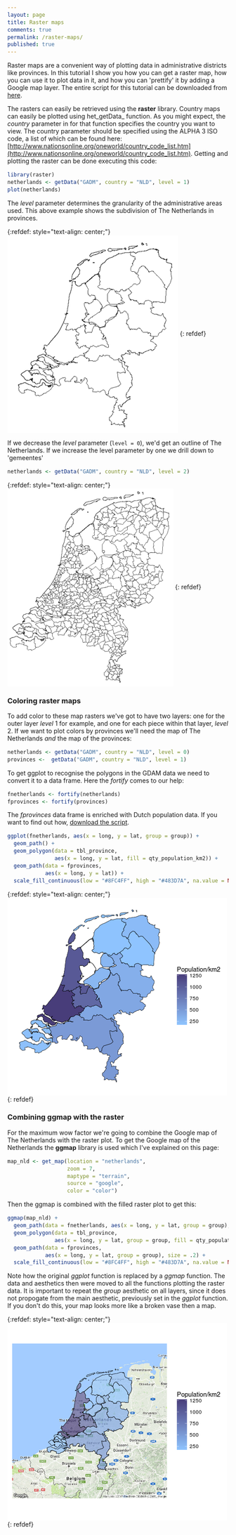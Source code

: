 ```yaml
---
layout: page
title: Raster maps
comments: true
permalink: /raster-maps/
published: true
---
```


Raster maps are a convenient way of plotting data in administrative districts like provinces. In this tutorial I show you how you can get a raster map, how you can use it to plot data in it, and how you can 'prettify' it by adding a Google map layer. The entire script for this tutorial can be downloaded from [here](https://raw.githubusercontent.com/mark-me/mark-me.github.io/master/_pages/snippets-and-tips/graphs/raster-maps.R). 

The rasters can easily be retrieved using the **raster** library. Country maps can easily be plotted using het_getData_ function. As you might expect, the _country_ parameter in for that function specifies the country you want to view. The country parameter should be specified using the ALPHA 3 ISO code, a list of which can be found here: [http://www.nationsonline.org/oneworld/country_code_list.htm](http://www.nationsonline.org/oneworld/country_code_list.htm). Getting and plotting the raster can be done executing this code:
```r
library(raster)
netherlands <- getData("GADM", country = "NLD", level = 1) 
plot(netherlands)
```
The _level_ parameter determines the granularity of the administrative areas used. This above example shows the subdivision of The Netherlands in provinces. 

{:refdef: style="text-align: center;"}
<img src="/_pages/snippets-and-tips/graphs/map-raster-1.png" alt="" align="center"/>
{: refdef}

If we decrease the _level_ parameter (```level = 0```), we'd get an outline of The Netherlands. If we increase the level parameter by one we drill down to 'gemeentes'
```r
netherlands <- getData("GADM", country = "NLD", level = 2)
```

{:refdef: style="text-align: center;"}
<img src="/_pages/snippets-and-tips/graphs/map-raster-2.png" alt="" align="center"/>
{: refdef}

### Coloring raster maps

To add color to these map rasters we've got to have two layers: one for the outer layer _level_ 1 for example, and one for each piece within that layer, _level_ 2. If we want to plot colors by provinces we'll need the map of The Netherlands _and_ the map of the provinces:
```r
netherlands <- getData("GADM", country = "NLD", level = 0)
provinces <-  getData("GADM", country = "NLD", level = 1)
```
To get ggplot to recognise the polygons in the GDAM data we need to convert it to a data frame. Here the _fortify_ comes to our help:
```r
fnetherlands <- fortify(netherlands)
fprovinces <- fortify(provinces)
```
The _fprovinces_ data frame is enriched with Dutch population data. If you want to find out how, [download the script](https://raw.githubusercontent.com/mark-me/mark-me.github.io/master/_pages/snippets-and-tips/graphs/raster-maps.R).
```r
ggplot(fnetherlands, aes(x = long, y = lat, group = group)) + 
  geom_path() +
  geom_polygon(data = tbl_province, 
               aes(x = long, y = lat, fill = qty_population_km2)) +
  geom_path(data = fprovinces, 
            aes(x = long, y = lat)) + 
  scale_fill_continuous(low = "#8FC4FF", high = "#483D7A", na.value = NA)
```
{:refdef: style="text-align: center;"}
<img src="/_pages/snippets-and-tips/graphs/map-raster-filled.png" alt="Filled raster map" align="center"/>
{: refdef}

### Combining ggmap with the raster

For the maximum wow factor we're going to combine the Google map of The Netherlands with the raster plot. To get the Google map of the Netherlands the **ggmap** library is used which I've explained on this page:
```r
map_nld <- get_map(location = "netherlands", 
                   zoom = 7, 
                   maptype = "terrain", 
                   source = "google", 
                   color = "color")
```                   
Then the ggmap is combined with the filled raster plot to get this:
```r
ggmap(map_nld) + 
  geom_path(data = fnetherlands, aes(x = long, y = lat, group = group), alpha = 0) +
  geom_polygon(data = tbl_province, 
               aes(x = long, y = lat, group = group, fill = qty_population_km2), alpha = 0.7) +
  geom_path(data = fprovinces, 
            aes(x = long, y = lat, group = group), size = .2) + 
  scale_fill_continuous(low = "#8FC4FF", high = "#483D7A", na.value = NA)
```
Note how the original _ggplot_ function is replaced by a _ggmap_ function. The data and aesthetics then were moved to all the functions plotting the raster data. It is important to repeat the _group_ aesthetic on all layers, since it does not propogate from the main aesthetic, previously set in the _ggplot_ function. If you don't do this, your map looks more like a broken vase then a map.

{:refdef: style="text-align: center;"}
<img src="/_pages/snippets-and-tips/graphs/map-raster-ggmap.png" alt="Filled raster map combined with Google map" align="center"/>
{: refdef}
